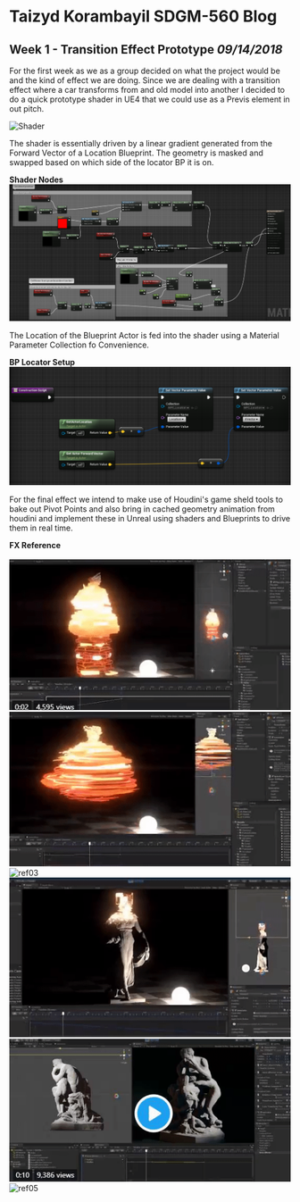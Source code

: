 

# Taizyd Korambayil SDGM-560 Blog
## Week 1 - Transition Effect Prototype _09/14/2018_

For the first week as we as a group decided on what the project would be and the kind of effect we are doing. Since we are dealing with 
a transition effect where a car transforms from and old model into another I decided to do a quick prototype shader in UE4 that we could use as a Previs element in out pitch.

![Shader](img/ShaderTest.gif)

The shader is essentially driven by a linear gradient generated from the Forward Vector of a Location Blueprint. The geometry is masked and swapped based on which side of the locator BP it is on.

**Shader Nodes**
![TestShader](img/prototypeshader.png)

The Location of the Blueprint Actor is fed into the shader using a Material Parameter Collection fo Convenience.

**BP Locator Setup**
![LocatorBP](img/locatorBP.png)

For the final effect we intend to make use of Houdini's game sheld tools to bake out Pivot Points and also bring in cached geometry animation from houdini and implement these in Unreal using shaders and Blueprints to drive them in real time.

**FX Reference** <BR>            
![ref01](img/fxref_01.gif) 
![ref02](img/fxref_02.gif)
![ref03](img/fxref_03.gif) 
![ref04](img/fxref_04.gif)
![ref05](img/fxref_05.gif) 
![ref05](img/fxref_06.gif)


